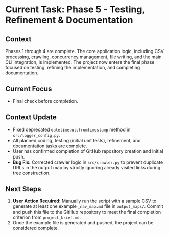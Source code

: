 # Current Task: Phase 5 - Testing, Refinement & Documentation

## Context

Phases 1 through 4 are complete. The core application logic, including CSV processing, crawling, concurrency management, file writing, and the main CLI integration, is implemented. The project now enters the final phase focused on testing, refining the implementation, and completing documentation.

## Current Focus

- Final check before completion.

## Context Update

- Fixed deprecated `datetime.utcfromtimestamp` method in `src/logger_config.py`.
- All planned coding, testing (initial unit tests), refinement, and documentation tasks are complete.
- User has confirmed completion of GitHub repository creation and initial push.
- **Bug Fix:** Corrected crawler logic in `src/crawler.py` to prevent duplicate URLs in the output map by strictly ignoring already visited links during tree construction.

## Next Steps

1.  **User Action Required:** Manually run the script with a sample CSV to generate at least one example `_nav_map.md` file in `output_maps/`. Commit and push this file to the GitHub repository to meet the final completion criterion from `project_brief.md`.
2.  Once the example file is generated and pushed, the project can be considered complete.
